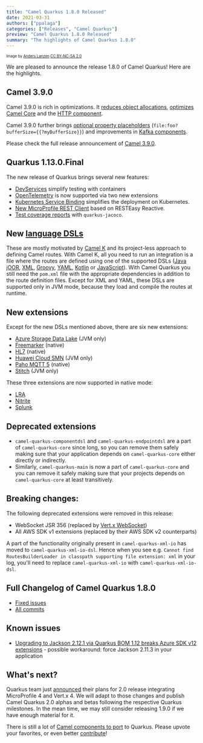 ```yaml
---
title: "Camel Quarkus 1.8.0 Released"
date: 2021-03-31
authors: ["ppalaga"]
categories: ["Releases", "Camel Quarkus"]
preview: "Camel Quarkus 1.8.0 Released"
summary: "The highlights of Camel Quarkus 1.8.0"
---
```


<sub><sup>Image by <a href="https://www.flickr.com/photos/lanzen/5984113332">Anders Lanzen</a> <a href="https://creativecommons.org/licenses/by-nc-sa/2.0">CC BY-NC-SA 2.0</a></sup></sub>

We are pleased to announce the release 1.8.0 of Camel Quarkus! Here are the highlights.

## Camel 3.9.0

Camel 3.9.0 is rich in optimizations. It
[reduces object allocations](/blog/2021/03/Camel39-Whatsnew/#reduced-object-allocations),
[optimizes Camel Core](/blog/2021/03/Camel39-Whatsnew/#optimized-core) and
the [HTTP component](/blog/2021/03/Camel39-Whatsnew/#optimized-http-component).

Camel 3.9.0 further brings
[optional property placeholders](/blog/2021/03/Camel39-Whatsnew/#optional-property-placeholders)
(`file:foo?bufferSize={{?myBufferSize}}`)
and improvements in [Kafka components](/blog/2021/03/Camel39-Whatsnew/#kafka).

Please check the full release announcement of [Camel 3.9.0](/blog/2021/03/Camel39-Whatsnew).

## Quarkus 1.13.0.Final

The new release of Quarkus brings several new features:

* [DevServices](https://quarkus.io/blog/quarkus-1-13-0-final-released/#zero-config-setup-with-devservices) simplify testing with containers
* [OpenTelemetry](https://quarkus.io/blog/quarkus-1-13-0-final-released/#opentelemetry-extension) is now supported via two new extensions
* [Kubernetes Service Binding](https://quarkus.io/blog/quarkus-1-13-0-final-released/#kubernetes-service-binding) simplifies the deployment on Kubernetes.
* [New MicroProfile REST Client](https://quarkus.io/blog/quarkus-1-13-0-final-released/#microprofile-rest-client-based-on-resteasy-reactive) based on RESTEasy Reactive.
* [Test coverage reports](https://quarkus.io/blog/quarkus-1-13-0-final-released/#test-coverage-reports) with `quarkus-jacoco`.

## New [language DSLs](/blog/2021/03/Camel39-Whatsnew/#multi-language-dsls)

These are mostly motivated by [Camel K](/camel-k/next/)
and its project-less approach to defining Camel routes.
With Camel K, all you need to run an integration is a file where the routes are defined using one of the supported DSLs
([Java jOOR](/camel-quarkus/next/reference/extensions/java-joor-dsl.html),
[XML](/camel-quarkus/next/reference/extensions/xml-io-dsl.html),
[Groovy](/camel-quarkus/next/reference/extensions/groovy-dsl.html),
[YAML](/camel-quarkus/next/reference/extensions/yaml-dsl.html),
[Kotlin](/camel-quarkus/next/reference/extensions/kotlin-dsl.html)
or [JavaScript](/camel-quarkus/next/reference/extensions/js-dsl.html)).
With Camel Quarkus you still need the `pom.xml` file with the appropriate dependencies in addition to the route definition files.
Except for XML and YAML, these DSLs are supported only in JVM mode, because they load and compile the routes at runtime.

## New extensions

Except for the new DSLs mentioned above, there are six new extensions:

* [Azure Storage Data Lake](/camel-quarkus/next/reference/extensions/azure-storage-datalake.html) (JVM only)
* [Freemarker](/camel-quarkus/next/reference/extensions/freemarker.html) (native)
* [HL7](/camel-quarkus/next/reference/extensions/hl7.html) (native)
* [Huawei Cloud SMN](/camel-quarkus/next/reference/extensions/huaweicloud-smn.html) (JVM only)
* [Paho MQTT 5](/camel-quarkus/next/reference/extensions/paho-mqtt5.html) (native)
* [Stitch](/camel-quarkus/next/reference/extensions/stitch.html) (JVM only)

These three extensions are now supported in native mode:

* [LRA](/camel-quarkus/next/reference/extensions/lra.html)
* [Nitrite](/camel-quarkus/next/reference/extensions/nitrite.html)
* [Splunk](/camel-quarkus/next/reference/extensions/splunk.html)

## Deprecated extensions

* `camel-quarkus-componentdsl` and `camel-quarkus-endpointdsl` are a part of `camel-quarkus-core`
  since long, so you can remove them safely making sure that your application depends on `camel-quarkus-core`
  either directly or indirectly.
* Similarly, `camel-quarkus-main` is now a part of `camel-quarkus-core` and you can remove it safely making
  sure that your projects depends on `camel-quarkus-core` at least transitively.

## Breaking changes:

The following deprecated extensions were removed in this release:

* WebSocket JSR 356 (replaced by [Vert.x WebSocket](/camel-quarkus/next/reference/extensions/vertx-websocket.html))
* All AWS SDK v1 extensions (replaced by their AWS SDK v2 counterparts)

A part of the functionality originally present in `camel-quarkus-xml-io` has moved to
`camel-quarkus-xml-io-dsl`. Hence when you see e.g. `Cannot find RoutesBuilderLoader in classpath supporting file extension: xml` in your log, you'll need to replace `camel-quarkus-xml-io` with `camel-quarkus-xml-io-dsl`.


## Full Changelog of Camel Quarkus 1.8.0

* [Fixed issues](/releases/q-1.8.0/)
* [All commits](https://github.com/apache/camel-quarkus/compare/1.7.0...1.8.0)

## Known issues

* [Upgrading to Jackson 2.12.1 via Quarkus BOM 1.12 breaks Azure SDK v12 extensions](https://github.com/apache/camel-quarkus/issues/2207) - possible workaround: force Jackson 2.11.3 in your application

## What's next?

Quarkus team just [announced](https://groups.google.com/g/quarkus-dev/c/oTBc0iHLxrw) their plans for 2.0 release
integrating MicroProfile 4 and Vert.x 4. We will adapt to those changes and publish Camel Quarkus 2.0 alphas and betas
following the respective Quarkus milestones.
In the mean time, we may still consider releasing 1.9.0 if we have enough material for it.

There is still a lot of [Camel components to port](https://github.com/apache/camel-quarkus/issues?q=is%3Aissue+is%3Aopen+label%3Aextension) to Quarkus.
Please upvote your favorites, or even better [contribute](/camel-quarkus/next/contributor-guide/index.html)!

